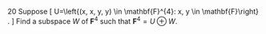 20 Suppose
\[
U=\left\{(x, x, y, y) \in \mathbf{F}^{4}: x, y \in \mathbf{F}\right\} .
\]
Find a subspace $W$ of $\mathbf{F}^{4}$ such that $\mathbf{F}^{4}=U \oplus W$.
